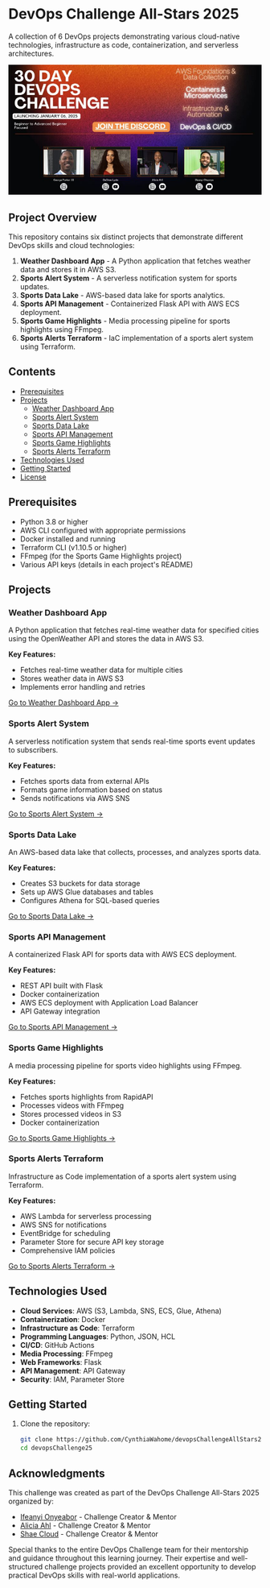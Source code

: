 # DevOps Challenge All-Stars 2025

A collection of 6 DevOps projects demonstrating various cloud-native technologies, infrastructure as code, containerization, and serverless architectures.

![DevOps Challenge](/docs/images/devops-challenge-banner.jpg)

## Project Overview

This repository contains six distinct projects that demonstrate different DevOps skills and cloud technologies:

1. **Weather Dashboard App** - A Python application that fetches weather data and stores it in AWS S3.
2. **Sports Alert System** - A serverless notification system for sports updates.
3. **Sports Data Lake** - AWS-based data lake for sports analytics.
4. **Sports API Management** - Containerized Flask API with AWS ECS deployment.
5. **Sports Game Highlights** - Media processing pipeline for sports highlights using FFmpeg.
6. **Sports Alerts Terraform** - IaC implementation of a sports alert system using Terraform.

## Contents

- [Prerequisites](#prerequisites)
- [Projects](#projects)
  - [Weather Dashboard App](#weather-dashboard-app)
  - [Sports Alert System](#sports-alert-system)
  - [Sports Data Lake](#sports-data-lake)
  - [Sports API Management](#sports-api-management)
  - [Sports Game Highlights](#sports-game-highlights)
  - [Sports Alerts Terraform](#sports-alerts-terraform)
- [Technologies Used](#technologies-used)
- [Getting Started](#getting-started)
- [License](#license)

## Prerequisites

- Python 3.8 or higher
- AWS CLI configured with appropriate permissions
- Docker installed and running
- Terraform CLI (v1.10.5 or higher)
- FFmpeg (for the Sports Game Highlights project)
- Various API keys (details in each project's README)

## Projects

### Weather Dashboard App

A Python application that fetches real-time weather data for specified cities using the OpenWeather API and stores the data in AWS S3.

**Key Features:**
- Fetches real-time weather data for multiple cities
- Stores weather data in AWS S3
- Implements error handling and retries

[Go to Weather Dashboard App →](./01weatherDashboardApp)

### Sports Alert System

A serverless notification system that sends real-time sports event updates to subscribers.

**Key Features:**
- Fetches sports data from external APIs
- Formats game information based on status
- Sends notifications via AWS SNS

[Go to Sports Alert System →](./02sports-alert-system)

### Sports Data Lake

An AWS-based data lake that collects, processes, and analyzes sports data.

**Key Features:**
- Creates S3 buckets for data storage
- Sets up AWS Glue databases and tables
- Configures Athena for SQL-based queries

[Go to Sports Data Lake →](./03sports-data-lake)

### Sports API Management

A containerized Flask API for sports data with AWS ECS deployment.

**Key Features:**
- REST API built with Flask
- Docker containerization
- AWS ECS deployment with Application Load Balancer
- API Gateway integration

[Go to Sports API Management →](./04sports-api-management)

### Sports Game Highlights

A media processing pipeline for sports video highlights using FFmpeg.

**Key Features:**
- Fetches sports highlights from RapidAPI
- Processes videos with FFmpeg
- Stores processed videos in S3
- Docker containerization

[Go to Sports Game Highlights →](./05sports-game-highlights)

### Sports Alerts Terraform

Infrastructure as Code implementation of a sports alert system using Terraform.

**Key Features:**
- AWS Lambda for serverless processing
- AWS SNS for notifications
- EventBridge for scheduling
- Parameter Store for secure API key storage
- Comprehensive IAM policies

[Go to Sports Alerts Terraform →](./06sports-alerts-terraform)

## Technologies Used

- **Cloud Services**: AWS (S3, Lambda, SNS, ECS, Glue, Athena)
- **Containerization**: Docker
- **Infrastructure as Code**: Terraform
- **Programming Languages**: Python, JSON, HCL
- **CI/CD**: GitHub Actions
- **Media Processing**: FFmpeg
- **Web Frameworks**: Flask
- **API Management**: API Gateway
- **Security**: IAM, Parameter Store

## Getting Started

1. Clone the repository:
   ```bash
   git clone https://github.com/CynthiaWahome/devopsChallengeAllStars25.git
   cd devopsChallenge25

## Acknowledgments

This challenge was created as part of the DevOps Challenge All-Stars 2025 organized by:

- [Ifeanyi Onyeabor](https://github.com/ifeanyiro9) - Challenge Creator & Mentor
- [Alicia Ahl](https://github.com/alahl1) - Challenge Creator & Mentor
- [Shae Cloud](https://github.com/ShaeInTheCloud) - Challenge Creator & Mentor

Special thanks to the entire DevOps Challenge team for their mentorship and guidance throughout this learning journey. 
Their expertise and well-structured challenge projects provided an excellent opportunity to develop practical DevOps skills with real-world applications.
